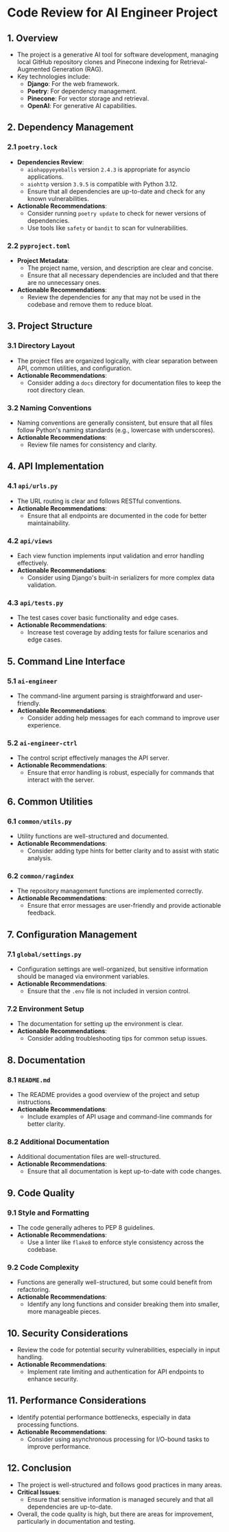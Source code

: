 # Code Review for AI Engineer Project

## 1. Overview
- The project is a generative AI tool for software development, managing local GitHub repository clones and Pinecone indexing for Retrieval-Augmented Generation (RAG).
- Key technologies include:
  - **Django**: For the web framework.
  - **Poetry**: For dependency management.
  - **Pinecone**: For vector storage and retrieval.
  - **OpenAI**: For generative AI capabilities.

## 2. Dependency Management
### 2.1 `poetry.lock`
- **Dependencies Review**:
  - `aiohappyeyeballs` version `2.4.3` is appropriate for asyncio applications.
  - `aiohttp` version `3.9.5` is compatible with Python 3.12.
  - Ensure that all dependencies are up-to-date and check for any known vulnerabilities.
- **Actionable Recommendations**:
  - Consider running `poetry update` to check for newer versions of dependencies.
  - Use tools like `safety` or `bandit` to scan for vulnerabilities.

### 2.2 `pyproject.toml`
- **Project Metadata**:
  - The project name, version, and description are clear and concise.
  - Ensure that all necessary dependencies are included and that there are no unnecessary ones.
- **Actionable Recommendations**:
  - Review the dependencies for any that may not be used in the codebase and remove them to reduce bloat.

## 3. Project Structure
### 3.1 Directory Layout
- The project files are organized logically, with clear separation between API, common utilities, and configuration.
- **Actionable Recommendations**:
  - Consider adding a `docs` directory for documentation files to keep the root directory clean.

### 3.2 Naming Conventions
- Naming conventions are generally consistent, but ensure that all files follow Python's naming standards (e.g., lowercase with underscores).
- **Actionable Recommendations**:
  - Review file names for consistency and clarity.

## 4. API Implementation
### 4.1 `api/urls.py`
- The URL routing is clear and follows RESTful conventions.
- **Actionable Recommendations**:
  - Ensure that all endpoints are documented in the code for better maintainability.

### 4.2 `api/views`
- Each view function implements input validation and error handling effectively.
- **Actionable Recommendations**:
  - Consider using Django's built-in serializers for more complex data validation.

### 4.3 `api/tests.py`
- The test cases cover basic functionality and edge cases.
- **Actionable Recommendations**:
  - Increase test coverage by adding tests for failure scenarios and edge cases.

## 5. Command Line Interface
### 5.1 `ai-engineer`
- The command-line argument parsing is straightforward and user-friendly.
- **Actionable Recommendations**:
  - Consider adding help messages for each command to improve user experience.

### 5.2 `ai-engineer-ctrl`
- The control script effectively manages the API server.
- **Actionable Recommendations**:
  - Ensure that error handling is robust, especially for commands that interact with the server.

## 6. Common Utilities
### 6.1 `common/utils.py`
- Utility functions are well-structured and documented.
- **Actionable Recommendations**:
  - Consider adding type hints for better clarity and to assist with static analysis.

### 6.2 `common/ragindex`
- The repository management functions are implemented correctly.
- **Actionable Recommendations**:
  - Ensure that error messages are user-friendly and provide actionable feedback.

## 7. Configuration Management
### 7.1 `global/settings.py`
- Configuration settings are well-organized, but sensitive information should be managed via environment variables.
- **Actionable Recommendations**:
  - Ensure that the `.env` file is not included in version control.

### 7.2 Environment Setup
- The documentation for setting up the environment is clear.
- **Actionable Recommendations**:
  - Consider adding troubleshooting tips for common setup issues.

## 8. Documentation
### 8.1 `README.md`
- The README provides a good overview of the project and setup instructions.
- **Actionable Recommendations**:
  - Include examples of API usage and command-line commands for better clarity.

### 8.2 Additional Documentation
- Additional documentation files are well-structured.
- **Actionable Recommendations**:
  - Ensure that all documentation is kept up-to-date with code changes.

## 9. Code Quality
### 9.1 Style and Formatting
- The code generally adheres to PEP 8 guidelines.
- **Actionable Recommendations**:
  - Use a linter like `flake8` to enforce style consistency across the codebase.

### 9.2 Code Complexity
- Functions are generally well-structured, but some could benefit from refactoring.
- **Actionable Recommendations**:
  - Identify any long functions and consider breaking them into smaller, more manageable pieces.

## 10. Security Considerations
- Review the code for potential security vulnerabilities, especially in input handling.
- **Actionable Recommendations**:
  - Implement rate limiting and authentication for API endpoints to enhance security.

## 11. Performance Considerations
- Identify potential performance bottlenecks, especially in data processing functions.
- **Actionable Recommendations**:
  - Consider using asynchronous processing for I/O-bound tasks to improve performance.

## 12. Conclusion
- The project is well-structured and follows good practices in many areas.
- **Critical Issues**:
  - Ensure that sensitive information is managed securely and that all dependencies are up-to-date.
- Overall, the code quality is high, but there are areas for improvement, particularly in documentation and testing.

